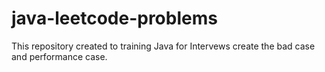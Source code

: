 # java-leetcode-problems
This repository created to training Java for Intervews create the bad case and performance case. 
